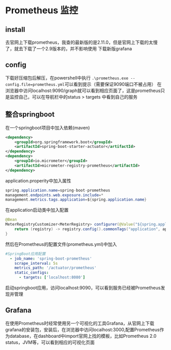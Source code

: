 # Prometheus 监控
## install
去官网上下载prometheus，我查的最新版的是2.11.0，但是官网上下载的太慢了，就去下载了一个2.9版本的，并不影响使用
下载新版grafana

## config
下载好压缩包后解压，在powershell中执行
`.\prometheus.exe --config.file=prometheus.yml`可以看到提示（需要保证9090端口不被占用）
在浏览器中访问localhost:9090/graph就可以看到相应页面了，这是prometheus只是监控自己，可以在导航栏中的status > targets 中看到自己的服务

## 整合springboot
在一个springboot项目中加入依赖(maven)
```xml
<dependency>
    <groupId>org.springframework.boot</groupId>
    <artifactId>spring-boot-starter-actuator</artifactId>
</dependency>
<dependency>
    <groupId>io.micrometer</groupId>
    <artifactId>micrometer-registry-prometheus</artifactId>
</dependency>
```
application.properity中加入属性
```java
spring.application.name=spring-boot-prometheus
management.endpoints.web.exposure.include=*
management.metrics.tags.application=${spring.application.name}
```
在application启动类中加入配置
```java
@Bean
MeterRegistryCustomizer<MeterRegistry> configurer(@Value("${spring.application.name}") String applicationName) {
    return (registry) -> registry.config().commonTags("application", applicationName);
}
```
然后在Prometheus的配置文件(prometheus.yml)中加入
```yml
#SpringBoot应用配置
  - job_name: 'spring-boot-prometheus'
    scrape_interval: 5s
    metrics_path: '/actuator/prometheus'
    static_configs:
      - targets: ['localhost:8080']
```
启动springboot应用，访问localhost:9090，可以看到服务已经被Prometheus发现并管理

## Grafana
在使用Prometheus时经常使用另一个可视化的工具Grafana，从官网上下载grafana的安装包，安装后，在浏览器中访问localhost:3000,配置Prometheus作为database，在dashboard中import官网上找的模板，比如Prometheus 2.0 status，JVM等，可以看到相应的可视化页面
